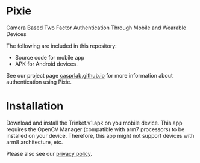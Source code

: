 # Pixie
Camera Based Two Factor Authentication Through Mobile and Wearable Devices

The following are included in this repository:
- Source code for mobile app
- APK for Android devices.  


See our project page [casprlab.github.io](https://casprlab.github.io) for more information about authentication using Pixie.

# Installation

Download and install the Trinket.v1.apk on you mobile device. 
This app requires the OpenCV Manager (compatible with arm7 processors) to be installed on your device. Therefore, this app might not  support devices with arm8 architecture, etc.

Please also see our [privacy policy](PrivacyPolicy.md).
